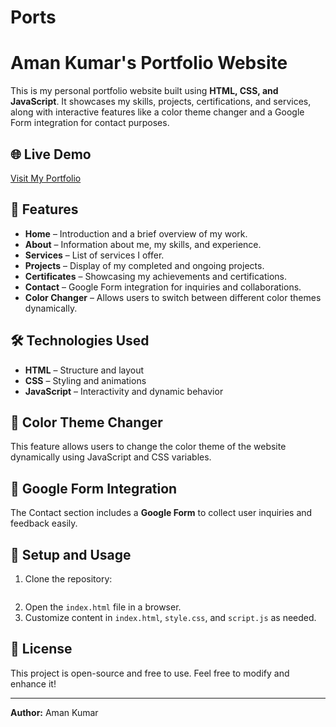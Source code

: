# Ports
# Aman Kumar's Portfolio Website

This is my personal portfolio website built using **HTML, CSS, and JavaScript**. It showcases my skills, projects, certifications, and services, along with interactive features like a color theme changer and a Google Form integration for contact purposes.

## 🌐 Live Demo
[Visit My Portfolio](https://aman-ports.netlify.app/)

## 📌 Features
- **Home** – Introduction and a brief overview of my work.
- **About** – Information about me, my skills, and experience.
- **Services** – List of services I offer.
- **Projects** – Display of my completed and ongoing projects.
- **Certificates** – Showcasing my achievements and certifications.
- **Contact** – Google Form integration for inquiries and collaborations.
- **Color Changer** – Allows users to switch between different color themes dynamically.

## 🛠️ Technologies Used
- **HTML** – Structure and layout
- **CSS** – Styling and animations
- **JavaScript** – Interactivity and dynamic behavior

## 🎨 Color Theme Changer
This feature allows users to change the color theme of the website dynamically using JavaScript and CSS variables.

## 📩 Google Form Integration
The Contact section includes a **Google Form** to collect user inquiries and feedback easily.

## 🚀 Setup and Usage
1. Clone the repository:
   ```bash
   ```
2. Open the `index.html` file in a browser.
3. Customize content in `index.html`, `style.css`, and `script.js` as needed.

## 📜 License
This project is open-source and free to use. Feel free to modify and enhance it!

---
**Author:** Aman Kumar
